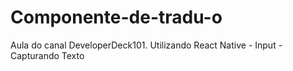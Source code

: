 # Componente-de-tradu-o
Aula do canal DeveloperDeck101. Utilizando React Native - Input - Capturando Texto

